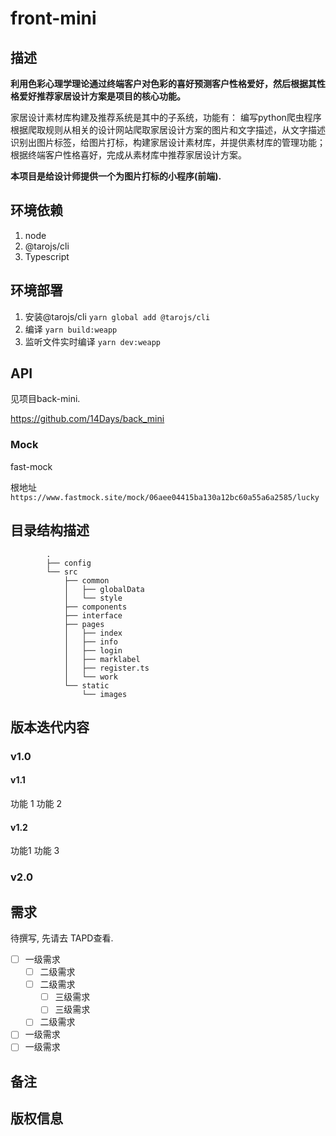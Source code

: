 # front-mini

## 描述

**利用色彩心理学理论通过终端客户对色彩的喜好预测客户性格爱好，然后根据其性格爱好推荐家居设计方案是项目的核心功能。**

家居设计素材库构建及推荐系统是其中的子系统，功能有：
编写python爬虫程序根据爬取规则从相关的设计网站爬取家居设计方案的图片和文字描述，从文字描述识别出图片标签，给图片打标，构建家居设计素材库，并提供素材库的管理功能；根据终端客户性格喜好，完成从素材库中推荐家居设计方案。

**本项目是给设计师提供一个为图片打标的小程序(前端).**

## 环境依赖
1. node
2. @tarojs/cli
3. Typescript

## 环境部署

1. 安装@tarojs/cli
	`yarn global add @tarojs/cli`
2. 编译
	`yarn build:weapp`
3. 监听文件实时编译
	`yarn dev:weapp`

## API

见项目back-mini.

https://github.com/14Days/back_mini

### Mock

fast-mock

根地址`https://www.fastmock.site/mock/06aee04415ba130a12bc60a55a6a2585/lucky`



## 目录结构描述

			.
			├── config
			└── src
				├── common
				│   ├── globalData
				│   └── style
				├── components
				├── interface
				├── pages
				│   ├── index
				│   ├── info
				│   ├── login
				│   ├── marklabel
				│   ├── register.ts
				│   └── work
				└── static
	    			└── images

## 版本迭代内容

### v1.0

#### v1.1
功能 1
功能 2

#### v1.2
功能1
功能 3
### v2.0

## 需求

待撰写, 先请去 TAPD查看.

- [ ] 一级需求
	- [ ] 二级需求
	- [ ] 二级需求
		- [ ] 三级需求
		- [ ] 三级需求
	- [ ] 二级需求 
- [ ] 一级需求
- [ ] 一级需求

## 备注


## 版权信息


